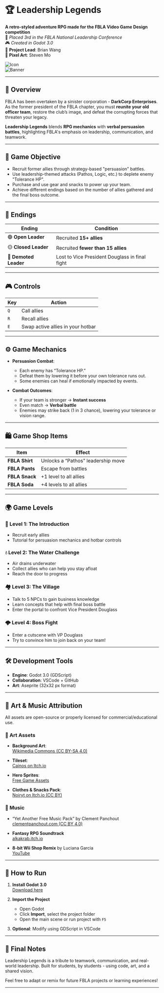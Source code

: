# 🏆 Leadership Legends

**A retro-styled adventure RPG made for the FBLA Video Game Design competition**  
🏅 *Placed 3rd in the FBLA National Leadership Conference*  
🎮 *Created in Godot 3.0*  
👤 **Project Lead**: Brian Wang  
🎨 **Pixel Art**: Steven Mo

![Icon](https://i.gyazo.com/9efe10ac18123f74929a112e83672c20.png)  
![Banner](https://i.gyazo.com/e20217a2530067fffba0762a3f742efd.png)

---

## 📖 Overview

FBLA has been overtaken by a sinister corporation - **DarkCorp Enterprises**. As the former president of the FBLA chapter, you must **reunite your old officer team**, restore the club’s image, and defeat the corrupting forces that threaten your legacy.

**Leadership Legends** blends **RPG mechanics** with **verbal persuasion battles**, highlighting FBLA's emphasis on leadership, communication, and teamwork.

---

## 🎯 Game Objective

- Recruit former allies through strategy-based "persuasion" battles.
- Use leadership-themed attacks (Pathos, Logic, etc.) to deplete enemy "Tolerance HP".
- Purchase and use gear and snacks to power up your team.
- Achieve different endings based on the number of allies gathered and the final boss outcome.

---

## 🏁 Endings

| Ending             | Condition                                        |
|--------------------|--------------------------------------------------|
| 🟢 **Open Leader**  | Recruited **15+ allies**                         |
| 🟡 **Closed Leader**| Recruited **fewer than 15 allies**              |
| 🔴 **Demoted Leader**| Lost to Vice President Douglass in final fight |

---

## 🎮 Controls

| Key | Action                             |
|-----|------------------------------------|
| `Q` | Call allies                        |
| `R` | Recall allies                      |
| `E` | Swap active allies in your hotbar |

---

## ⚙️ Game Mechanics

- **Persuasion Combat**:
  - Each enemy has “Tolerance HP.”
  - Defeat them by lowering it before your own tolerance runs out.
  - Some enemies can heal if emotionally impacted by events.

- **Combat Outcomes**:
  - If your team is stronger → **Instant success**
  - Even match → **Verbal battle**
  - Enemies may strike back (1 in 3 chance), lowering your tolerance or vision range.

---

## 🛍️ Game Shop Items

| Item           | Effect                               |
|----------------|--------------------------------------|
| **FBLA Shirt** | Unlocks a “Pathos” leadership move   |
| **FBLA Pants** | Escape from battles                  |
| **FBLA Snack** | +1 level to all allies               |
| **FBLA Soda**  | +4 levels to all allies              |

---

## 🌍 Game Levels

### 🧱 Level 1: The Introduction
- Recruit early allies
- Tutorial for persuasion mechanics and hotbar controls

### 💧 Level 2: The Water Challenge
- Air drains underwater
- Collect allies who can help you stay afloat
- Reach the door to progress

### 🏘️ Level 3: The Village
- Talk to 5 NPCs to gain business knowledge
- Learn concepts that help with final boss battle
- Enter the portal to confront Vice President Douglass

### 🌩️ Level 4: Boss Fight
- Enter a cutscene with VP Douglass
- Try to convince him to join back on your team!
---

## 🛠️ Development Tools

- **Engine**: Godot 3.0 (GDScript)
- **Collaboration**: VSCode + GitHub
- **Art**: Aseprite (32x32 px format)

---

## 🎨 Art & Music Attribution

All assets are open-source or properly licensed for commercial/educational use.

### 🎨 Art Assets

- **Background Art**:  
  [Wikimedia Commons (CC BY-SA 4.0)](https://commons.wikimedia.org/wiki/File:Pixel_Art_Background.jpg)

- **Tileset**:  
  [Cainos on Itch.io](https://cainos.itch.io/pixel-art-top-down-basic)

- **Hero Sprites**:  
  [Free Game Assets](https://free-game-assets.itch.io/free-tiny-hero-sprites-pixel-art)

- **Clothes & Snacks Pack**:  
  [Noiryt on Itch.io (CC BY)](https://creativecommons.org/licenses/by/4.0/)

### 🎵 Music

- “Yet Another Free Music Pack” by Clement Panchout  
  [clementpanchout.com (CC BY 4.0)](https://clement-panchout.itch.io/yet-another-free-music-pack)

- **Fantasy RPG Soundtrack**  
  [alkakrab.itch.io](https://alkakrab.itch.io/fantasy-rpg-soundtrack-music)

- **8-bit Wii Shop Remix** by Luciana Garcia  
  [YouTube](https://www.youtube.com/watch?v=N5AUwYEqTLA&t)

---

## 🚀 How to Run

1. **Install Godot 3.0**  
   [Download here](https://godotengine.org/download/archive/)

2. **Import the Project**  
   - Open Godot
   - Click **Import**, select the project folder
   - Open the main scene or run project with `F5`

3. **Optional**: Modify using GDScript in VSCode

---

## 💬 Final Notes

Leadership Legends is a tribute to teamwork, communication, and real-world leadership. Built for students, by students - using code, art, and a shared vision.

Feel free to adapt or remix for future FBLA projects or learning experiences!

---
